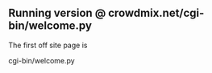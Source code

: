 Running version @ crowdmix.net/cgi-bin/welcome.py
---
The first off site page is

cgi-bin/welcome.py


